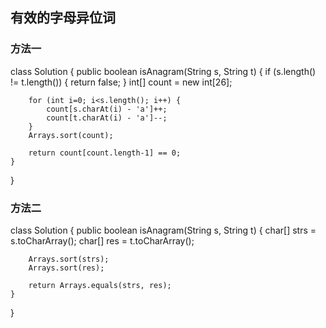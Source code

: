 ## 有效的字母异位词

### 方法一

class Solution {
    public boolean isAnagram(String s, String t) {
        if (s.length() != t.length()) {
            return false;
        }
        int[] count = new int[26];

        for (int i=0; i<s.length(); i++) {
            count[s.charAt(i) - 'a']++;
            count[t.charAt(i) - 'a']--;
        }
        Arrays.sort(count);

        return count[count.length-1] == 0;
    }
}

### 方法二

class Solution {
    public boolean isAnagram(String s, String t) {
        char[] strs = s.toCharArray();
        char[] res = t.toCharArray();

        Arrays.sort(strs);
        Arrays.sort(res);
        
        return Arrays.equals(strs, res);
    }
}